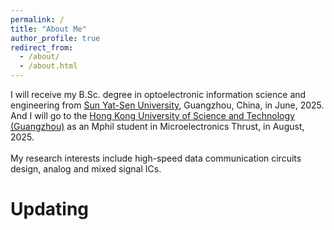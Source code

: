 ```yaml
---
permalink: /
title: "About Me"
author_profile: true
redirect_from: 
  - /about/
  - /about.html
---
```


I will receive my B.Sc. degree in optoelectronic information science and engineering from [Sun Yat-Sen University](https://www.sysu.edu.cn/sysuen/), Guangzhou, China, in June, 2025. And I will go to the [Hong Kong University of Science and Technology (Guangzhou)](https://www.hkust-gz.edu.cn/) as an Mphil student in Microelectronics Thrust, in August, 2025.
\
\
My research interests include high-speed data communication circuits design, analog and mixed signal ICs.

Updating
======
